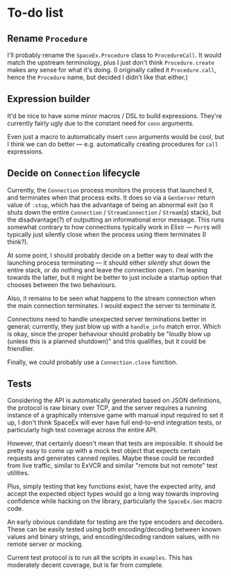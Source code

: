 # To-do list

## Rename `Procedure`

I'll probably rename the `SpaceEx.Procedure` class to `ProcedureCall`.  It would match the upstream terminology, plus I just don't think `Procedure.create` makes any sense for what it's doing.  (I originally called it `Procedure.call`, hence the `Procedure` name, but decided I didn't like that either.)

## Expression builder

It'd be nice to have some minor macros / DSL to build expressions.  They're currently fairly ugly due to the constant need for `conn` arguments.

Even just a macro to automatically insert `conn` arguments would be cool, but I think we can do better — e.g. automatically creating procedures for `call` expressions.

## Decide on `Connection` lifecycle

Currently, the `Connection` process monitors the process that launched it, and terminates when that process exits.  It does so via a `GenServer` return value of `:stop`, which has the advantage of being an abnormal exit (so it shuts down the entire `Connection` / `StreamConnection` / `Stream`(s) stack), but the disadvantage(?) of outputting an informational error message.  This runs somewhat contrary to how connections typically work in Elixir — `Port`s will typically just silently close when the process using them terminates (I think?).

At some point, I should probably decide on a better way to deal with the launching process terminating — it should either _silently_ shut down the entire stack, or do nothing and leave the connection open.  I'm leaning towards the latter, but it might be better to just include a startup option that chooses between the two behaviours.

Also, it remains to be seen what happens to the stream connection when the main connection terminates.  I would expect the server to terminate it.

Connections need to handle unexpected server terminations better in general; currently, they just blow up with a `handle_info` match error.  Which is okay, since the proper behaviour should probably be "loudly blow up (unless this is a planned shutdown)" and this qualifies, but it could be friendlier.

Finally, we could probably use a `Connection.close` function.

## Tests

Considering the API is automatically generated based on JSON definitions, the protocol is raw binary over TCP, and the server requires a running instance of a graphically intensive game with manual input required to set it up, I don't think SpaceEx will ever have full end-to-end integration tests, or particularly high test coverage across the entire API.

However, that certainly doesn't mean that tests are impossible.  It should be pretty easy to come up with a mock test object that expects certain requests and generates canned replies.  Maybe these could be recorded from live traffic, similar to ExVCR and similar "remote but not remote" test utilities.

Plus, simply testing that key functions exist, have the expected arity, and accept the expected object types would go a long way towards improving confidence while hacking on the library, particularly the `SpaceEx.Gen` macro code.

An early obvious candidate for testing are the type encoders and decoders.  These can be easily tested using both encoding/decoding between known values and binary strings, and encoding/decoding random values, with no remote server or mocking.

Current test protocol is to run all the scripts in `examples`.  This has moderately decent coverage, but is far from complete.

